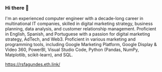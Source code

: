 ### Hi there 👋

I'm an experienced computer engineer with a decade-long career in multinational IT companies, skilled in digital marketing strategy, business planning, data analysis, and customer relationship management. Proficient in English, Spanish, and Portuguese with a passion for digital marketing strategy, AdTech, and Web3. Proficient in various marketing and programming tools, including Google Marketing Platform, Google Display & Video 360, PowerBI, Visual Studio Code, Python (Pandas, NumPy, Matplotlib, scikit-learn), and SQL.

https://rsfagundes.eth.link/


<!--
**0xrsfagundes/0xrsfagundes** is a ✨ _special_ ✨ repository because its `README.md` (this file) appears on your GitHub profile.

Here are some ideas to get you started:

- 🔭 I’m currently working on ...
- 🌱 I’m currently learning ...
- 👯 I’m looking to collaborate on ...
- 🤔 I’m looking for help with ...
- 💬 Ask me about ...
- 📫 How to reach me: ...
- 😄 Pronouns: ...
- ⚡ Fun fact: ...
-->
